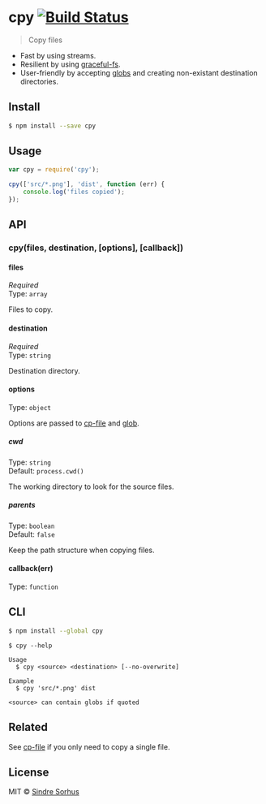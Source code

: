 # cpy [![Build Status](https://travis-ci.org/sindresorhus/cpy.svg?branch=master)](https://travis-ci.org/sindresorhus/cpy)

> Copy files

- Fast by using streams.  
- Resilient by using [graceful-fs](https://github.com/isaacs/node-graceful-fs).  
- User-friendly by accepting [globs](https://github.com/sindresorhus/globby#globbing-patterns) and creating non-existant destination directories.


## Install

```sh
$ npm install --save cpy
```


## Usage

```js
var cpy = require('cpy');

cpy(['src/*.png'], 'dist', function (err) {
	console.log('files copied');
});
```


## API

### cpy(files, destination, [options], [callback])

#### files

*Required*  
Type: `array`

Files to copy.

#### destination

*Required*  
Type: `string`

Destination directory.

#### options

Type: `object`

Options are passed to [cp-file](https://github.com/sindresorhus/cp-file#options) and [glob](https://github.com/isaacs/node-glob#options).

##### cwd

Type: `string`  
Default: `process.cwd()`

The working directory to look for the source files.

##### parents

Type: `boolean`  
Default: `false`

Keep the path structure when copying files.


#### callback(err)

Type: `function`


## CLI

```sh
$ npm install --global cpy
```

```
$ cpy --help

Usage
  $ cpy <source> <destination> [--no-overwrite]

Example
  $ cpy 'src/*.png' dist

<source> can contain globs if quoted
```


## Related

See [cp-file](https://github.com/sindresorhus/cp-file) if you only need to copy a single file.


## License

MIT © [Sindre Sorhus](http://sindresorhus.com)
